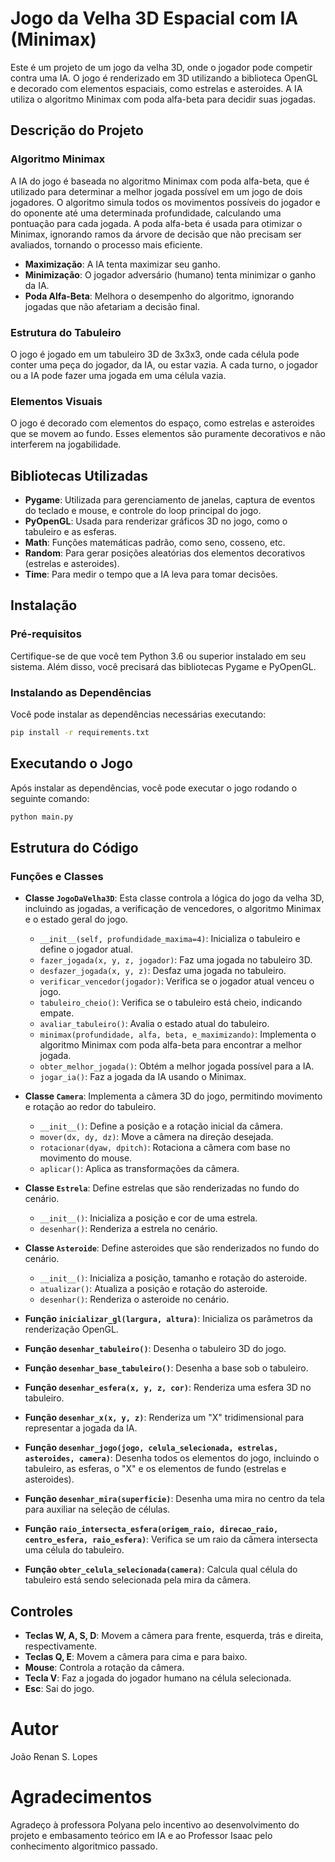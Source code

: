 # Jogo da Velha 3D Espacial com IA (Minimax)

Este é um projeto de um jogo da velha 3D, onde o jogador pode competir contra uma IA. O jogo é renderizado em 3D utilizando a biblioteca OpenGL e decorado com elementos espaciais, como estrelas e asteroides. A IA utiliza o algoritmo Minimax com poda alfa-beta para decidir suas jogadas.

## Descrição do Projeto

### Algoritmo Minimax
A IA do jogo é baseada no algoritmo Minimax com poda alfa-beta, que é utilizado para determinar a melhor jogada possível em um jogo de dois jogadores. O algoritmo simula todos os movimentos possíveis do jogador e do oponente até uma determinada profundidade, calculando uma pontuação para cada jogada. A poda alfa-beta é usada para otimizar o Minimax, ignorando ramos da árvore de decisão que não precisam ser avaliados, tornando o processo mais eficiente.

- **Maximização**: A IA tenta maximizar seu ganho.
- **Minimização**: O jogador adversário (humano) tenta minimizar o ganho da IA.
- **Poda Alfa-Beta**: Melhora o desempenho do algoritmo, ignorando jogadas que não afetariam a decisão final.

### Estrutura do Tabuleiro
O jogo é jogado em um tabuleiro 3D de 3x3x3, onde cada célula pode conter uma peça do jogador, da IA, ou estar vazia. A cada turno, o jogador ou a IA pode fazer uma jogada em uma célula vazia.

### Elementos Visuais
O jogo é decorado com elementos do espaço, como estrelas e asteroides que se movem ao fundo. Esses elementos são puramente decorativos e não interferem na jogabilidade.

## Bibliotecas Utilizadas

- **Pygame**: Utilizada para gerenciamento de janelas, captura de eventos do teclado e mouse, e controle do loop principal do jogo.
- **PyOpenGL**: Usada para renderizar gráficos 3D no jogo, como o tabuleiro e as esferas.
- **Math**: Funções matemáticas padrão, como seno, cosseno, etc.
- **Random**: Para gerar posições aleatórias dos elementos decorativos (estrelas e asteroides).
- **Time**: Para medir o tempo que a IA leva para tomar decisões.

## Instalação

### Pré-requisitos
Certifique-se de que você tem Python 3.6 ou superior instalado em seu sistema. Além disso, você precisará das bibliotecas Pygame e PyOpenGL.

### Instalando as Dependências
Você pode instalar as dependências necessárias executando:

```bash
pip install -r requirements.txt
```

## Executando o Jogo

Após instalar as dependências, você pode executar o jogo rodando o seguinte comando:

```bash
python main.py
```


## Estrutura do Código

### Funções e Classes

- **Classe `JogoDaVelha3D`**: Esta classe controla a lógica do jogo da velha 3D, incluindo as jogadas, a verificação de vencedores, o algoritmo Minimax e o estado geral do jogo.
  
  - `__init__(self, profundidade_maxima=4)`: Inicializa o tabuleiro e define o jogador atual.
  - `fazer_jogada(x, y, z, jogador)`: Faz uma jogada no tabuleiro 3D.
  - `desfazer_jogada(x, y, z)`: Desfaz uma jogada no tabuleiro.
  - `verificar_vencedor(jogador)`: Verifica se o jogador atual venceu o jogo.
  - `tabuleiro_cheio()`: Verifica se o tabuleiro está cheio, indicando empate.
  - `avaliar_tabuleiro()`: Avalia o estado atual do tabuleiro.
  - `minimax(profundidade, alfa, beta, e_maximizando)`: Implementa o algoritmo Minimax com poda alfa-beta para encontrar a melhor jogada.
  - `obter_melhor_jogada()`: Obtém a melhor jogada possível para a IA.
  - `jogar_ia()`: Faz a jogada da IA usando o Minimax.

- **Classe `Camera`**: Implementa a câmera 3D do jogo, permitindo movimento e rotação ao redor do tabuleiro.
  
  - `__init__()`: Define a posição e a rotação inicial da câmera.
  - `mover(dx, dy, dz)`: Move a câmera na direção desejada.
  - `rotacionar(dyaw, dpitch)`: Rotaciona a câmera com base no movimento do mouse.
  - `aplicar()`: Aplica as transformações da câmera.

- **Classe `Estrela`**: Define estrelas que são renderizadas no fundo do cenário.
  
  - `__init__()`: Inicializa a posição e cor de uma estrela.
  - `desenhar()`: Renderiza a estrela no cenário.

- **Classe `Asteroide`**: Define asteroides que são renderizados no fundo do cenário.
  
  - `__init__()`: Inicializa a posição, tamanho e rotação do asteroide.
  - `atualizar()`: Atualiza a posição e rotação do asteroide.
  - `desenhar()`: Renderiza o asteroide no cenário.

- **Função `inicializar_gl(largura, altura)`**: Inicializa os parâmetros da renderização OpenGL.

- **Função `desenhar_tabuleiro()`**: Desenha o tabuleiro 3D do jogo.

- **Função `desenhar_base_tabuleiro()`**: Desenha a base sob o tabuleiro.

- **Função `desenhar_esfera(x, y, z, cor)`**: Renderiza uma esfera 3D no tabuleiro.

- **Função `desenhar_x(x, y, z)`**: Renderiza um "X" tridimensional para representar a jogada da IA.

- **Função `desenhar_jogo(jogo, celula_selecionada, estrelas, asteroides, camera)`**: Desenha todos os elementos do jogo, incluindo o tabuleiro, as esferas, o "X" e os elementos de fundo (estrelas e asteroides).

- **Função `desenhar_mira(superficie)`**: Desenha uma mira no centro da tela para auxiliar na seleção de células.

- **Função `raio_intersecta_esfera(origem_raio, direcao_raio, centro_esfera, raio_esfera)`**: Verifica se um raio da câmera intersecta uma célula do tabuleiro.

- **Função `obter_celula_selecionada(camera)`**: Calcula qual célula do tabuleiro está sendo selecionada pela mira da câmera.

## Controles

- **Teclas W, A, S, D**: Movem a câmera para frente, esquerda, trás e direita, respectivamente.
- **Teclas Q, E**: Movem a câmera para cima e para baixo.
- **Mouse**: Controla a rotação da câmera.
- **Tecla V**: Faz a jogada do jogador humano na célula selecionada.
- **Esc**: Sai do jogo.

# Autor  
João Renan S. Lopes   


# Agradecimentos   
Agradeço à professora Polyana pelo incentivo ao desenvolvimento do projeto e embasamento teórico em IA e ao Professor Isaac pelo conhecimento  algoritmico passado.  

